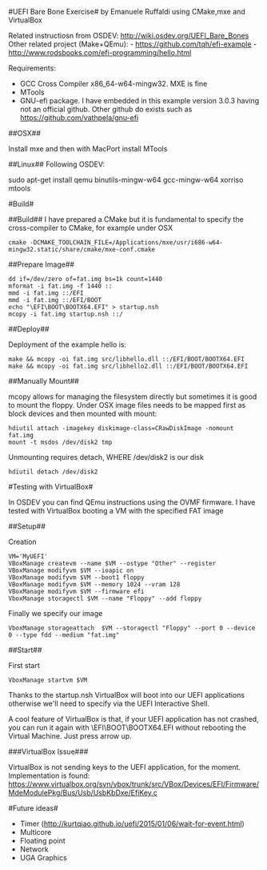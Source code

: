 #UEFI Bare Bone Exercise#
by Emanuele Ruffaldi
using CMake,mxe and VirtualBox

Related instructiosn from OSDEV: http://wiki.osdev.org/UEFI_Bare_Bones
Other related project (Make+QEmu): 
	- https://github.com/tqh/efi-example 
	- http://www.rodsbooks.com/efi-programming/hello.html


Requirements:
- GCC Cross Compiler x86_64-w64-mingw32. MXE is fine
- MTools 
- GNU-efi package. I have embedded in this example version 3.0.3 having not an official github. Other github do exists such as https://github.com/vathpela/gnu-efi

##OSX##

Install mxe and then with MacPort install MTools

##Linux##
Following OSDEV:

sudo apt-get install qemu binutils-mingw-w64 gcc-mingw-w64 xorriso mtools

#Build#

##Build##
I have prepared a CMake but it is fundamental to specify the cross-compiler to CMake, for example under OSX

	cmake -DCMAKE_TOOLCHAIN_FILE=/Applications/mxe/usr/i686-w64-mingw32.static/share/cmake/mxe-conf.cmake

##Prepare Image##

	dd if=/dev/zero of=fat.img bs=1k count=1440
	mformat -i fat.img -f 1440 ::
	mmd -i fat.img ::/EFI
	mmd -i fat.img ::/EFI/BOOT
	echo "\EFI\BOOT\BOOTX64.EFI" > startup.nsh
	mcopy -i fat.img startup.nsh ::/

##Deploy##

Deployment of the example hello is:

	make &&	mcopy -oi fat.img src/libhello.dll ::/EFI/BOOT/BOOTX64.EFI
	make &&	mcopy -oi fat.img src/libhello2.dll ::/EFI/BOOT/BOOTX64.EFI

##Manually Mount##

mcopy allows for managing the filesystem directly but sometimes it is good to mount the floppy. Under OSX image files needs to be mapped first as block devices and then mounted with mount:

	hdiutil attach -imagekey diskimage-class=CRawDiskImage -nomount fat.img
	mount -t msdos /dev/disk2 tmp

Unmounting requires detach, WHERE /dev/disk2 is our disk

	hdiutil detach /dev/disk2

#Testing with VirtualBox#

In OSDEV you can find QEmu instructions using the OVMF firmware. I have tested with VirtualBox booting a VM with the specified FAT image

##Setup##

Creation

	VM='MyUEFI'
	VBoxManage createvm --name $VM --ostype "Other" --register
	VBoxManage modifyvm $VM --ioapic on
	VBoxManage modifyvm $VM --boot1 floppy
	VBoxManage modifyvm $VM --memory 1024 --vram 128
	VBoxManage modifyvm $VM --firmware efi
	VboxManage storagectl $VM --name "Floppy" --add floppy

Finally we specify our image

	VboxManage storageattach  $VM --storagectl "Floppy" --port 0 --device 0 --type fdd --medium "fat.img"

##Start##

First start 

	VboxManage startvm $VM

Thanks to the startup.nsh VirtualBox will boot into our UEFI applications otherwise we'll need to specify via the UEFI Interactive Shell. 

A cool feature of VirtualBox is that, if your UEFI application has not crashed, you can run it again with \EFI\BOOT\BOOTX64.EFI without rebooting the Virtual Machine. Just press arrow up.

###VirtualBox Issue###

VirtualBox is not sending keys to the UEFI application, for the moment. Implementation is found: https://www.virtualbox.org/svn/vbox/trunk/src/VBox/Devices/EFI/Firmware/MdeModulePkg/Bus/Usb/UsbKbDxe/EfiKey.c 

#Future ideas#

- Timer (http://kurtqiao.github.io/uefi/2015/01/06/wait-for-event.html)
- Multicore
- Floating point
- Network
- UGA Graphics




